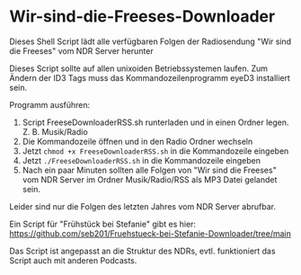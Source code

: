 # Wir-sind-die-Freeses-Downloader
Dieses Shell Script lädt alle verfügbaren Folgen der Radiosendung "Wir sind die Freeses" vom NDR Server herunter

Dieses Script sollte auf allen unixoiden Betriebssystemen laufen.
Zum Ändern der ID3 Tags muss das Kommandozeilenprogramm eyeD3 installiert sein.

Programm ausführen:

1. Script FreeseDownloaderRSS.sh runterladen und in einen Ordner legen. Z. B. Musik/Radio
2. Die Kommandozeile öffnen und in den Radio Ordner wechseln
3. Jetzt ``chmod +x FreeseDownloaderRSS.sh`` in die Kommandozeile eingeben
4. Jetzt ``./FreeseDownloaderRSS.sh`` in die Kommandozeile eingeben
5. Nach ein paar Minuten sollten alle Folgen von "Wir sind die Freeses" vom NDR Server im Ordner Musik/Radio/RSS als MP3 Datei gelandet sein.

Leider sind nur die Folgen des letzten Jahres vom NDR Server abrufbar.

Ein Script für "Frühstück bei Stefanie" gibt es hier: https://github.com/seb201/Fruehstueck-bei-Stefanie-Downloader/tree/main

Das Script ist angepasst an die Struktur des NDRs, evtl. funktioniert das Script auch mit anderen Podcasts.
